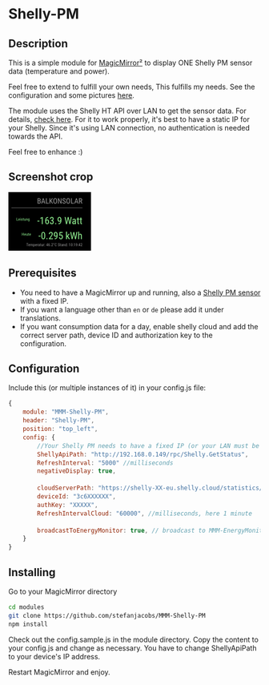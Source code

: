 # Shelly-PM

## Description

This is a simple module for [MagicMirror²](https://github.com/MagicMirrorOrg/MagicMirror) to display ONE Shelly PM sensor data (temperature and power).

Feel free to extend to fulfill your own needs, This fulfills my needs. See the configuration and some pictures [here](https://github.com/stefanjacobs/MagicMirror).

The module uses the Shelly HT API over LAN to get the sensor data. For details, [check here](https://shelly-api-docs.shelly.cloud/).
For it to work properly, it's best to have a static IP for your Shelly. Since it's using LAN connection, no authentication is needed towards the API.

Feel free to enhance :)

## Screenshot crop

![shelly-HT screen](pic/MMM-Shelly-PM.png)

## Prerequisites

- You need to have a MagicMirror up and running, also a [Shelly PM sensor](https://shelly.cloud/) with a fixed IP.
- If you want a language other than `en` or `de` please add it under translations.
- If you want consumption data for a day, enable shelly cloud and add the correct server path, device ID and authorization key to the configuration.

## Configuration

Include this (or multiple instances of it) in your config.js file:

```js
{
    module: "MMM-Shelly-PM",
    header: "Shelly-PM",
    position: "top_left",
    config: {
        //Your Shelly PM needs to have a fixed IP (or your LAN must be supporting mDNS)
        ShellyApiPath: "http://192.168.0.149/rpc/Shelly.GetStatus",
        RefreshInterval: "5000" //milliseconds
        negativeDisplay: true,

        cloudServerPath: "https://shelly-XX-eu.shelly.cloud/statistics/relay/consumption",
        deviceId: "3c6XXXXXX",
        authKey: "XXXXX",
        RefreshIntervalCloud: "60000", //milliseconds, here 1 minute

        broadcastToEnergyMonitor: true, // broadcast to MMM-EnergyMonitor
    }
}
```

## Installing

Go to your MagicMirror directory

```bash
cd modules
git clone https://github.com/stefanjacobs/MMM-Shelly-PM
npm install
```

Check out the config.sample.js in the module directory. Copy the content to your config.js and change as necessary. You have to change ShellyApiPath to your device's IP address.

Restart MagicMirror and enjoy.
